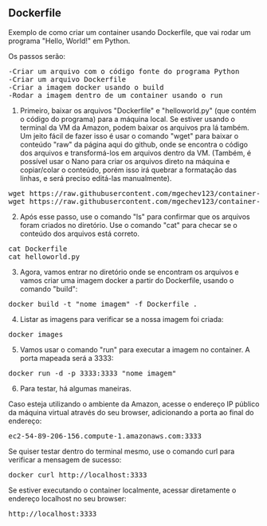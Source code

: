 ## Dockerfile

Exemplo de como criar um container usando Dockerfile, que vai rodar um programa "Hello, World!" em Python.

Os passos serão:
<pre>
-Criar um arquivo com o código fonte do programa Python
-Criar um arquivo Dockerfile
-Criar a imagem docker usando o build
-Rodar a imagem dentro de um container usando o run
</pre>

1. Primeiro, baixar os arquivos "Dockerfile" e "helloworld.py" (que contém o código do programa) para a máquina local. Se estiver usando o terminal da VM da Amazon, podem baixar os arquivos pra lá também. Um jeito fácil de fazer isso é usar o comando "wget" para baixar o conteúdo "raw" da página aqui do github, onde se encontra o código dos arquivos e transformá-los em arquivos dentro da VM. 
(Também, é possível usar o Nano para criar os arquivos direto na máquina e copiar/colar o conteúdo, porém isso irá quebrar a formatação das linhas, e será preciso editá-las manualmente).

<pre>
wget https://raw.githubusercontent.com/mgechev123/container-docker-python/main/Dockerfile
wget https://raw.githubusercontent.com/mgechev123/container-docker-python/main/helloworld.py
</pre>

2. Após esse passo, use o comando "ls" para confirmar que os arquivos foram criados no diretório. Use o comando "cat" para checar se o conteúdo dos arquivos está correto.

<pre>
cat Dockerfile
cat helloworld.py
</pre>

3. Agora, vamos entrar no diretório onde se encontram os arquivos e vamos criar uma imagem docker a partir do Dockerfile, usando o comando "build":

<pre>
docker build -t "nome_imagem" -f Dockerfile .
</pre>

4. Listar as imagens para verificar se a nossa imagem foi criada:

<pre>
docker images
</pre>

5. Vamos usar o comando "run" para executar a imagem no container. A porta mapeada será a 3333:

<pre>
docker run -d -p 3333:3333 "nome_imagem"
</pre>

6. Para testar, há algumas maneiras. 

Caso esteja utilizando o ambiente da Amazon, acesse o endereço IP público da máquina virtual através do seu browser, adicionando a porta ao final do endereço:
<pre>
ec2-54-89-206-156.compute-1.amazonaws.com:3333
</pre>

Se quiser testar dentro do terminal mesmo, use o comando curl para verificar a mensagem de sucesso:
<pre>
docker curl http://localhost:3333
</pre>

Se estiver executando o container localmente, acessar diretamente o endereço localhost no seu browser:
<pre>
http://localhost:3333
</pre>
